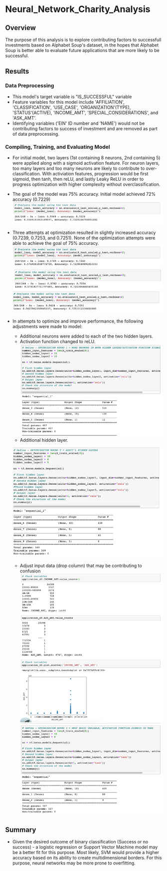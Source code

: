 # Neural_Network_Charity_Analysis
## Overview
The purpose of this analysis is to explore contributing factors to successfull investments based on Alphabet Soup's dataset, in the hopes that Alphabet Soup is better able to evaluate future applications that are more likely to be successful.

## Results
### Data Preprocessing
- This model's target variable is "IS_SUCCESSFUL" variable
- Feature variables for this model include 'AFFILIATION', 'CLASSIFICATION', 'USE_CASE', 'ORGANIZATION'(TYPE), 'STATUS'(ACTIVE), 'INCOME_AMT', 'SPECIAL_CONSIDERATIONS', and 'ASK_AMT'.
- Identifying variables ('EIN' ID number and 'NAME') would not be contributing factors to success of investment and are removed as part of data preprocessing.
### Compiling, Training, and Evaluating Model
- For initial model, two layers (1st containing 8 neurons, 2nd containing 5) were applied along with a sigmoid activation feature. For neuron layers, too many layers and too many neurons are likely to contribute to over-classification. With activiation features, progression would be first sigmoid, then tanh, then reLU, and lastly Leaky ReLU in order to progress optimization with higher complexity without overclassification.
- The goal of the model was 75% accuracy. Initial model achieved 72% accuracy (0.7229) 
![Deliverable2.png](images/Deliverable2.png)
- Three attempts at optimization resulted in slightly increased accuracy (0.7239, 0.7253, and 0.7251). None of the optimization attempts were able to achieve the goal of 75% accuracy.
![Opt1Eval.png](images/Opt1Eval.png)
![Opt2Eval.png](images/Opt2Eval.png)
![Opt3Eval.png](images/Opt3Eval.png)
- In attempts to optimize and improve performance, the following adjustments were made to model:
  * Additional neurons were added to each of the two hidden layers.
  * Activation function changed to reLU.
  ![Opt1Summary.png](images/Opt1Summary.png)
  * Additional hidden layer.
  
  ![Opt2Summary.png](images/Opt2Summary.png)
  * Adjust input data (drop column) that may be contributing to confusion
  ![CheckVariables.png](images/CheckVariables.png)
  ![Opt3Summary.png](images/Opt3Summary.png)
## Summary
- Given the desired outcome of binary classification (Success or no success) - a logistic regression or Support Vector Machine model may be a better fit for this purpose. Most likely, SVM would provide a higher accuracy based on its ability to create multidimensional borders. For this purpose, neural networks may be more prone to overfitting.
